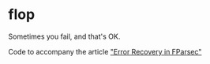 # flop

Sometimes you fail, and that's OK.

Code to accompany the article ["Error Recovery in FParsec"][blogpost]


 [blogpost]: https://willspeak.me/2020/09/10/error-recovery-in-fparsec.html
